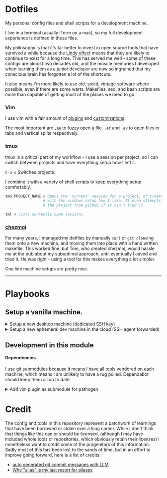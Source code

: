 # Dotfiles

My personal config files and shell scripts for a development machine.

I live in a terminal (usually iTerm on a mac), so my full development experience
is defined in these files.

My philosophy is that it's far better to invest in
open source tools that have survived a while because the [Lindy
effect](https://en.wikipedia.org/wiki/Lindy_effect) means that they are likely
to continue to exist for a long time. This has served me well - some of these
configs are almost two decades old, and the muscle memories I developed when
learning them as a junior developer are now so ingrained that my conscious brain
has forgotten a lot of the shortcuts.

It also means I'm more likely to use old, stolid, vintage software where
possible, even if there are some warts. Makefiles, sed, and bash scripts are
more than capable of getting most of the places we need to go.




### Vim

I use vim with a fair amount of [plugins](home/dot_vim/external_bundle) and
[customizations](home/dot_vimrc).

The most important are `,ee` to fuzzy open a file. `,et` and `,ev` to open files
in tabs and vertical splits respectively.

### tmux

tmux is a critical part of my workflow - I use a session per project, so I can
switch between projects and have everything setup how I left it.

`C-a s` Switches projects.

I combine it with a variety of shell scripts to keep everything setup comfortably.

```bash
tmo PROJECT_NAME # Opens the 'current' session for a project, or creates one
                 # with the windows setup how I like. It even attempts to clone
                 # the project from github if it can't find it.

tml # Lists currently open sessions.
```


### [chezmoi](https://www.chezmoi.io/)

For many years, I managed my dotfiles by manually `curl` or `git clone`ing them
onto a new machine, and moving them into place with a hand written makefile.
This worked fine, but Tom, who created chezmoi, would hassle me at the pub about
my suboptimal approach, until eventually I caved and tried it. He was right -
using a tool for this makes everything a lot simpler.

One line machine setups are pretty nice.





---
# Playbooks

## Setup a vanilla machine.
<details>
  <summary>Setup a new desktop machine (dedicated SSH key)</summary>

##### 1. Setup new SSH key and use for github:
```sh
ssh-keygen -t rsa -C "peterbraden@peterbraden.co.uk"
cat ~/.ssh/id_rsa.pub | pbcopy
```
Paste into: [https://github.com/settings/ssh](https://github.com/settings/ssh)

##### 2. Setup
```sh
chezmoi init peterbraden --apply
```

Or without chezmoi previously installed:

```sh
sh -c "$(curl -fsLS get.chezmoi.io)" -- init --apply peterbraden
```

### Setup OSX
#### Install apps from Safari
- [homebrew](https://brew.sh)
- [firefox](https://www.mozilla.org/en-US/firefox/new/)

#### Install apps from App Store
- 1Password
- [Tailscale](https://apps.apple.com/ca/app/tailscale/id1475387142?mt=12)

#### Install Apps from Firefox
- [iterm](http://www.iterm2.com/#/section/home)
- [nextcloud](https://nextcloud.com/install/#install-clients)

</details>

<details>
  <summary>Setup a new ephemeral dev machine in the cloud (SSH agent forwarded)</summary>

```sh
# Setup / Ubuntu / from scratch
# - Requires github authed ssh key
sh -c "$(curl -fsLS get.chezmoi.io)" -- init --apply peterbraden
```

</details>


## Development in this module


#### Dependencies
I use git submodules because it means I have all tools vendored on each machine,
which means I am unlikely to have a rug pulled. Dependabot should keep them all
up to date.

<details>
  <summary>Add vim plugin as submodule for pathogen</summary>

```sh
git submodule add https://github.com/pathto/repo.git home/dot_vim/external_bundle/repo.vim
```

</details>


# Credit

The config and tools in this repository represent a patchwork of learnings that
have been borrowed or stolen over a long career. While I don't think that things
like this can or should be licensed, (although I may have included whole tools
or repositories, which obviously retain their licenses) I nonetheless want to
credit some of the progenitors of this information. Sadly most of this has been
lost to the sands of time, but in an effort to improve going forward, here is a
list of credits:



- [auto generated git commit messages with LLM](https://harper.blog/2024/03/11/use-an-llm-to-automagically-generate-meaningful-git-commit-messages/)
- [Why "alias" is my last resort for aliases](https://evanhahn.com/why-alias-is-my-last-resort-for-aliases/)


